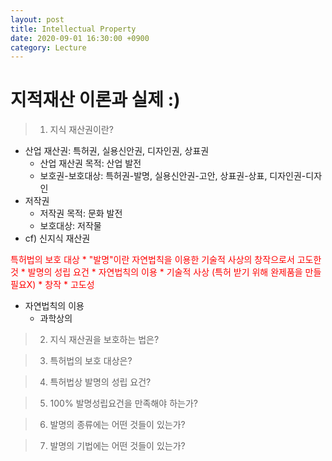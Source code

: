 ```yaml
---
layout: post
title: Intellectual Property
date: 2020-09-01 16:30:00 +0900
category: Lecture
---
```


# 지적재산 이론과 실제 :)

> 1. 지식 재산권이란?
* 산업 재산권: 특허권, 실용신안권, 디자인권, 상표권
  * 산업 재산권 목적: 산업 발전
  * 보호권-보호대상: 특허권-발명, 실용신안권-고안, 상표권-상표, 디자인권-디자인
* 저작권
  * 저작권 목적: 문화 발전
  * 보호대상: 저작물
* cf) 신지식 재산권
<font color="red">
특허법의 보호 대상
* "발명"이란 자연법칙을 이용한 기술적 사상의 창작으로서 고도한 것
* 발명의 성립 요건
  * 자연법칙의 이용
  * 기술적 사상 (특허 받기 위해 완제품을 만들 필요X)
  * 창작
  * 고도성
</font>

* 자연법칙의 이용
  * 과학상의


> 2. 지식 재산권을 보호하는 법은?



> 3. 특허법의 보호 대상은?



> 4. 특허법상 발명의 성립 요건?




> 5. 100% 발명성립요건을 만족해야 하는가?




> 6. 발명의 종류에는 어떤 것들이 있는가?




> 7. 발명의 기법에는 어떤 것들이 있는가?